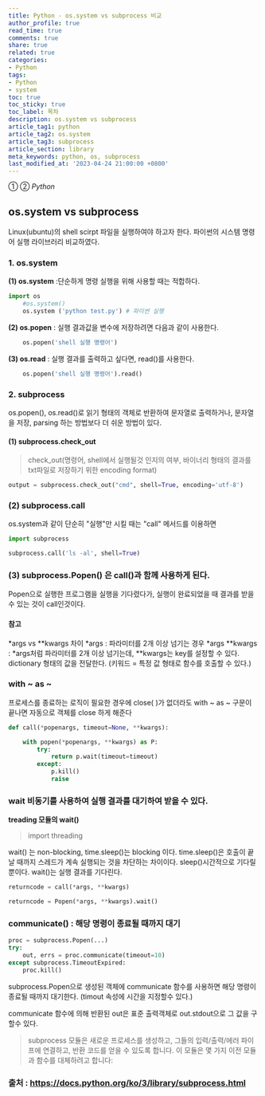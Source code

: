 ```yaml
---
title: Python - os.system vs subprocess 비교
author_profile: true
read_time: true
comments: true
share: true
related: true
categories:
- Python
tags:
- Python
- system
toc: true
toc_sticky: true
toc_label: 목차
description: os.system vs subprocess
article_tag1: python
article_tag2: os.system
article_tag3: subprocess
article_section: library
meta_keywords: python, os, subprocess
last_modified_at: '2023-04-24 21:00:00 +0800'
---
```

① ② *Python* 

## os.system vs subprocess

Linux(ubuntu)의 shell scirpt 파일을 실행하여야 하고자 한다.
파이썬의 시스템 명령어 실행 라이브러리 비교하였다.

### 1. os.system

**(1) os.system** :단순하게 명령 실행을 위해 사용할 때는 적합하다.

```python
import os
    #os.system()
    os.system ('python test.py') # 파이썬 실행
```

**(2) os.popen** : 실행 결과값을 변수에 저장하려면 다음과 같이 사용한다.

```python
    os.popen('shell 실행 명령어')
```

**(3) os.read** : 실행 결과를 출력하고 싶다면, read()를 사용한다.

```python
    os.popen('shell 실행 명령어').read()
```

### 2. subprocess

os.popen(), os.read()로 읽기 형태의 객체로 반환하여 문자열로 출력하거나, 문자열을 저장, parsing 하는 방법보다 더 쉬운 방법이 있다.

#### (1) subprocess.check_out

> check_out(명령어, shell에서 실행될것 인지의 여부,
바이너리 형태의 결과를 txt파일로 저장하기 위한 encoding format)

```py
output = subprocess.check_out("cmd", shell=True, encoding='utf-8')
```

### (2) subprocess.call
os.system과 같이 단순히 "실행"만 시킬 때는 "call" 메서드를 이용하면

```python
import subprocess

subprocess.call('ls -al', shell=True)
```

### (3) subprocess.Popen() 은 call()과 함께 사용하게 된다.

Popen으로 실행한 프로그램을 실행을 기다렸다가, 실행이 완료되었을 때 결과를 받을 수 있는 것이 call인것이다.

#### **참고**
*args vs **kwargs 차이
*args : 파라미터를 2개 이상 넘기는 경우 *args
**kwargs : *args처럼 파라미터를 2개 이상 넘기는데, **kwargs는 key를 설정할 수 있다. dictionary 형태의 값을 전달한다. (키워드 = 특정 값 형태로 함수를 호출할 수 있다.)

### **with ~ as ~** 
프로세스를 종료하는 로직이 필요한 경우에 close( )가 없더라도 with ~ as ~ 구문이 끝나면 자동으로 객체를 close 하게 해준다

```python
def call(*popenargs, timeout=None, **kwargs):

    with popen(*popenargs, **kwargs) as P:
        try:
            return p.wait(timeout=timeout)
        except:
            p.kill()
            raise
```

### wait 비동기를 사용하여 실행 결과를 대기하여 받을 수 있다.

**treading 모듈의 wait()**

> import threading

wait() 는 non-blocking, time.sleep()는 blocking 이다.
time.sleep()은 호출이 끝날 때까지 스레드가 계속 실행되는 것을 차단하는 차이이다. sleep()시간적으로 기다릴 뿐이다. 
wait()는 실행 결과를 기다린다.

```python
returncode = call(*args, **kwargs)

returncode = Popen(*args, **kwargs).wait()
```

### communicate() : 해당 명령이 종료될 때까지 대기
```python
proc = subprocess.Popen(...)
try:
    out, errs = proc.communicate(timeout=10)
except subprocess.TimeoutExpired:
    proc.kill()
```
subprocess.Popen으로 생성된 객체에 communicate 함수를 사용하면 해당 명령이 종료될 때까지 대기한다. (timout 속성에 시간을 지정할수 있다.)

communicate 함수에 의해 반환된 out은 표준 출력객체로 out.stdout으로 그 값을 구할수 있다.


> subprocess 모듈은 새로운 프로세스를 생성하고, 그들의 입력/출력/에러 파이프에 연결하고, 반환 코드를 얻을 수 있도록 합니다. 이 모듈은 몇 가지 이전 모듈과 함수를 대체하려고 합니다:
### 출처 : https://docs.python.org/ko/3/library/subprocess.html